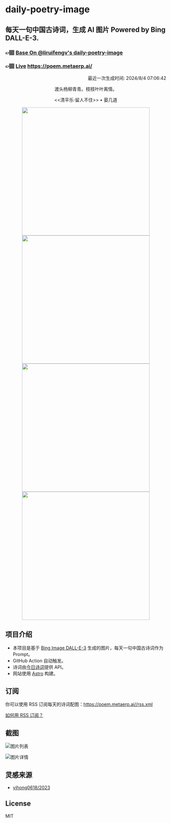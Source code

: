 
# daily-poetry-image

## 每天一句中国古诗词，生成 AI 图片 Powered by Bing DALL-E-3.

### 👉🏽 [Base On @liruifengv's daily-poetry-image](https://github.com/liruifengv/daily-poetry-image)

### 👉🏽 [Live](https://poem.metaerp.ai/) https://poem.metaerp.ai/

<p align="right">
  最近一次生成时间: 2024/8/4 07:06:42
</p>
<p align="center">
渡头杨柳青青。枝枝叶叶离情。
</p>
<p align="center">
<<清平乐·留人不住>> • 晏几道
</p>
<p align="center">
<img src="https://tse2.mm.bing.net/th/id/OIG4.OZDThibXx3YuFiREqw7J" height="400" width="400" />
<img src="https://tse1.mm.bing.net/th/id/OIG4.f6HzYzZnkPoqr2.ExeF5" height="400" width="400" />
<img src="https://tse4.mm.bing.net/th/id/OIG4.bhK3z78_5EtSIyYBQCoA" height="400" width="400" />
<img src="https://tse4.mm.bing.net/th/id/OIG4.uoCzC4TOITOGZQrDz1lr" height="400" width="400" />
</p>

## 项目介绍

-   本项目是基于 [Bing Image DALL-E-3](https://www.bing.com/images/create) 生成的图片，每天一句中国古诗词作为 Prompt。
-   GitHub Action 自动触发。
-   诗词由[今日诗词](https://www.jinrishici.com/)提供 API。
-   网站使用 [Astro](https://astro.build) 构建。

## 订阅

你可以使用 RSS 订阅每天的诗词配图：https://poem.metaerp.ai//rss.xml

[如何用 RSS 订阅？](https://zhuanlan.zhihu.com/p/55026716)

## 截图

![图片列表](./screenshots/01.png)

![图片详情](./screenshots/02.png)

## 灵感来源

-   [yihong0618/2023](https://github.com/yihong0618/2023)

## License

MIT
